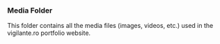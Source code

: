 ### Media Folder

This folder contains all the media files (images, videos, etc.) used in the vigilante.ro portfolio website.
